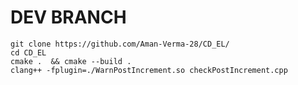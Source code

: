 # DEV BRANCH 
    git clone https://github.com/Aman-Verma-28/CD_EL/
    cd CD_EL
    cmake .  && cmake --build .
    clang++ -fplugin=./WarnPostIncrement.so checkPostIncrement.cpp

    
    
